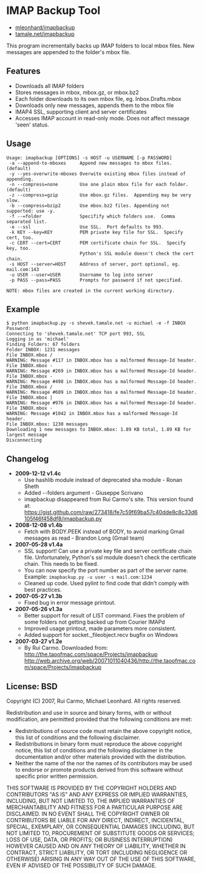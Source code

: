 # IMAP Backup Tool

* [mleonhard/imapbackup](https://github.com/mleonhard/imapbackup)
* [tamale.net/imapbackup](http://www.tamale.net/imapbackup/)

This program incrementally backs up IMAP folders to local mbox files.
New messages are appended to the folder's mbox file.


## Features

* Downloads all IMAP folders
* Stores messages in mbox, mbox.gz, or mbox.bz2
* Each folder downloads to its own mbox file, eg. Inbox.Drafts.mbox
* Downloads only new messages, appends them to the mbox file
* IMAP4 SSL, supporting client and server certificates
* Accesses IMAP account in read-only mode. Does not affect message 'seen' status.


## Usage

    Usage: imapbackup [OPTIONS] -s HOST -u USERNAME [-p PASSWORD]
     -a --append-to-mboxes     Append new messages to mbox files. (default)
     -y --yes-overwrite-mboxes Overwite existing mbox files instead of appending.
     -n --compress=none        Use one plain mbox file for each folder. (default)
     -z --compress=gzip        Use mbox.gz files.  Appending may be very slow.
     -b --compress=bzip2       Use mbox.bz2 files. Appending not supported: use -y.
     -f --=folder              Specifify which folders use.  Comma separated list.
     -e --ssl                  Use SSL.  Port defaults to 993.
     -k KEY --key=KEY          PEM private key file for SSL.  Specify cert, too.
     -c CERT --cert=CERT       PEM certificate chain for SSL.  Specify key, too.
                               Python's SSL module doesn't check the cert chain.
     -s HOST --server=HOST     Address of server, port optional, eg. mail.com:143
     -u USER --user=USER       Username to log into server
     -p PASS --pass=PASS       Prompts for password if not specified.

    NOTE: mbox files are created in the current working directory.


## Example

    $ python imapbackup.py -s shevek.tamale.net -u michael -e -f INBOX
    Password:
    Connecting to 'shevek.tamale.net' TCP port 993, SSL
    Logging in as 'michael'
    Finding Folders: 67 folders
    Folder INBOX: 1231 messages
    File INBOX.mbox /
    WARNING: Message #117 in INBOX.mbox has a malformed Message-Id header.
    File INBOX.mbox -
    WARNING: Message #269 in INBOX.mbox has a malformed Message-Id header.
    File INBOX.mbox -
    WARNING: Message #498 in INBOX.mbox has a malformed Message-Id header.
    File INBOX.mbox /
    WARNING: Message #609 in INBOX.mbox has a malformed Message-Id header.
    File INBOX.mbox |
    WARNING: Message #976 in INBOX.mbox has a malformed Message-Id header.
    File INBOX.mbox -
    WARNING: Message #1042 in INBOX.mbox has a malformed Message-Id header.
    File INBOX.mbox: 1230 messages
    Downloading 1 new messages to INBOX.mbox: 1.89 KB total, 1.89 KB for largest message
    Disconnecting


## Changelog


- **2009-12-12 v1.4c**
  * Use hashlib module instead of deprecated sha module - Ronan Sheth
  * Added --folders argument - Giuseppe Scrivano
  * imapbackup disappeared from Rui Carmo's site.  This version found at: https://gist.github.com/raw/273418/fe7c59f69ba57c40dde8c8c33d6105f46f458df8/imapbackup.py
- **2008-12-08 v1.4b**
  * Fetch with BODY.PEEK instead of BODY, to avoid marking Gmail messages as read - Brandon Long (Gmail team)
- **2007-05-28 v1.4a**
  * SSL support! Can use a private key file and server certificate chain file. Unfortunately, Python's ssl module doesn't check the certificate chain. This needs to be fixed.
  * You can now specify the port number as part of the server name. Example: `imapbackup.py -u user -s mail.com:1234`
  * Cleaned up code. Used pylint to find code that didn't comply with best practices.
- **2007-05-27 v1.3b**
  * Fixed bug in error message printout.
- **2007-05-26 v1.3a**
  * Better support for result of LIST command. Fixes the problem of some folders not getting backed up from Courier IMAPd
  * Improved usage printout, made parameters more consistent.
  * Added support for socket._fileobject.recv bugfix on Windows
- **2007-03-27 v1.2e**
  * By Rui Carmo.  Downloaded from:
    http://the.taoofmac.com/space/Projects/imapbackup
    http://web.archive.org/web/20071011040436/http://the.taoofmac.com/space/Projects/imapbackup


## License: BSD

Copyright (C) 2007, Rui Carmo, Michael Leonhard. All rights reserved.

Redistribution and use in source and binary forms, with or without modification, are permitted provided that the following conditions are met:

* Redistributions of source code must retain the above copyright notice, this list of conditions and the following disclaimer.
* Redistributions in binary form must reproduce the above copyright notice, this list of conditions and the following disclaimer in the documentation and/or other materials provided with the distribution.
* Neither the name of the <ORGANIZATION> nor the names of its contributors may be used to endorse or promote products derived from this software without specific prior written permission.

THIS SOFTWARE IS PROVIDED BY THE COPYRIGHT HOLDERS AND CONTRIBUTORS "AS IS" AND ANY EXPRESS OR IMPLIED WARRANTIES, INCLUDING, BUT NOT LIMITED TO, THE IMPLIED WARRANTIES OF MERCHANTABILITY AND FITNESS FOR A PARTICULAR PURPOSE ARE DISCLAIMED. IN NO EVENT SHALL THE COPYRIGHT OWNER OR CONTRIBUTORS BE LIABLE FOR ANY DIRECT, INDIRECT, INCIDENTAL, SPECIAL, EXEMPLARY, OR CONSEQUENTIAL DAMAGES (INCLUDING, BUT NOT LIMITED TO, PROCUREMENT OF SUBSTITUTE GOODS OR SERVICES; LOSS OF USE, DATA, OR PROFITS; OR BUSINESS INTERRUPTION) HOWEVER CAUSED AND ON ANY THEORY OF LIABILITY, WHETHER IN CONTRACT, STRICT LIABILITY, OR TORT (INCLUDING NEGLIGENCE OR OTHERWISE) ARISING IN ANY WAY OUT OF THE USE OF THIS SOFTWARE, EVEN IF ADVISED OF THE POSSIBILITY OF SUCH DAMAGE.

